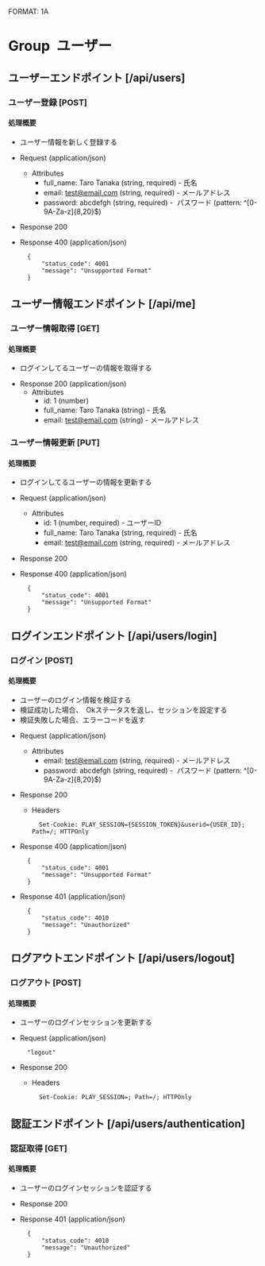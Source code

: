 FORMAT: 1A

# Group  ユーザー

## ユーザーエンドポイント [/api/users]

### ユーザー登録 [POST]

#### 処理概要
* ユーザー情報を新しく登録する

+ Request (application/json)
    + Attributes
        + full_name: Taro Tanaka (string, required) - 氏名
        + email: test@email.com (string, required) - メールアドレス
        + password: abcdefgh (string, required) -  パスワード (pattern: ^[0-9A-Za-z]{8,20}$)

+ Response 200

+ Response 400 (application/json)

        {
            "status_code": 4001
            "message": "Unsupported Format"
        }

##  ユーザー情報エンドポイント [/api/me]

###  ユーザー情報取得 [GET]

#### 処理概要
* ログインしてるユーザーの情報を取得する

+ Response 200 (application/json)
    + Attributes
        + id: 1 (number)
        + full_name: Taro Tanaka (string) - 氏名
        + email: test@email.com (string) - メールアドレス

###  ユーザー情報更新 [PUT]

#### 処理概要
* ログインしてるユーザーの情報を更新する

+ Request (application/json)
    + Attributes
        + id: 1 (number, required) - ユーザーID
        + full_name: Taro Tanaka (string, required) - 氏名
        + email: test@email.com (string, required) - メールアドレス

+ Response 200

+ Response 400 (application/json)

        {
            "status_code": 4001
            "message": "Unsupported Format"
        }

##  ログインエンドポイント [/api/users/login]

###  ログイン [POST]

#### 処理概要
* ユーザーのログイン情報を検証する
* 検証成功した場合、　Okステータスを返し、セッションを設定する
* 検証失敗した場合、エラーコードを返す

+ Request (application/json)
    + Attributes
        + email: test@email.com (string, required) - メールアドレス
        + password: abcdefgh (string, required) -  パスワード (pattern: ^[0-9A-Za-z]{8,20}$)

+ Response 200
    + Headers

            Set-Cookie: PLAY_SESSION={SESSION_TOKEN}&userid={USER_ID}; Path=/; HTTPOnly

+ Response 400 (application/json)

        {
            "status_code": 4001
            "message": "Unsupported Format"
        }        

+ Response 401 (application/json)

        {
            "status_code": 4010
            "message": "Unauthorized"
        }

##  ログアウトエンドポイント [/api/users/logout]

###  ログアウト [POST]

#### 処理概要
* ユーザーのログインセッションを更新する

+ Request (application/json)

        "logout"

+ Response 200
    + Headers

            Set-Cookie: PLAY_SESSION=; Path=/; HTTPOnly

##  認証エンドポイント [/api/users/authentication]

###  認証取得 [GET]

#### 処理概要
* ユーザーのログインセッションを認証する

+ Response 200

+ Response 401 (application/json)

        {
            "status_code": 4010
            "message": "Unauthorized"
        }
